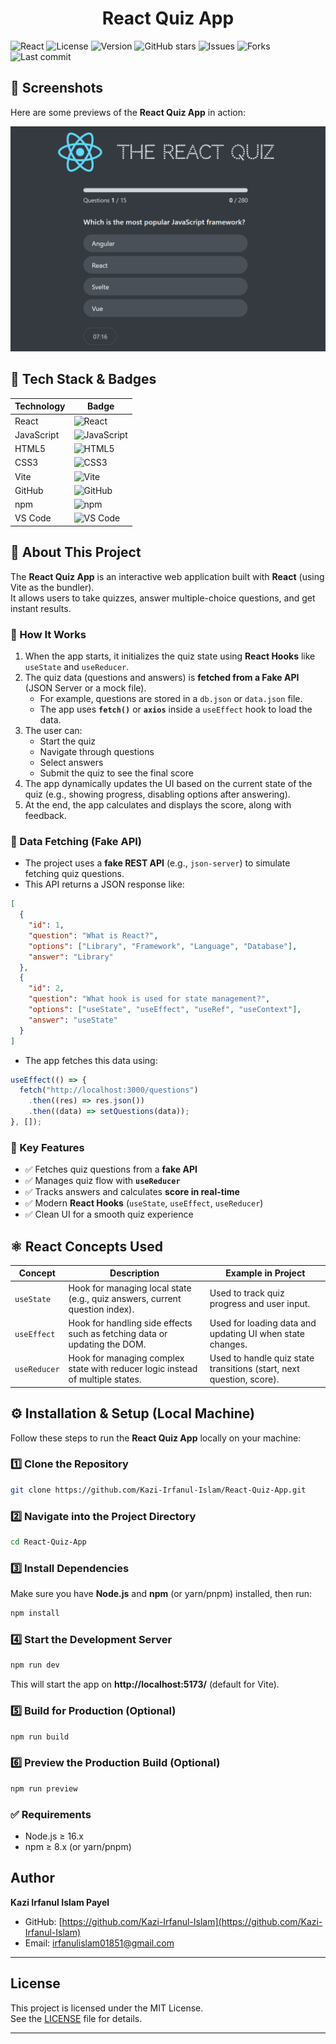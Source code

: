 <h1 style="text-align: center;">React Quiz App</h1>

![React](https://img.shields.io/badge/React-18.2.0-blue?logo=react&logoColor=white)
![License](https://img.shields.io/badge/License-MIT-green)
![Version](https://img.shields.io/badge/Version-1.0.0-orange)
![GitHub stars](https://img.shields.io/github/stars/Kazi-Irfanul-Islam/React-Quiz-App?style=social)
![Issues](https://img.shields.io/github/issues/Kazi-Irfanul-Islam/React-Quiz-App)
![Forks](https://img.shields.io/github/forks/Kazi-Irfanul-Islam/React-Quiz-App)
![Last commit](https://img.shields.io/github/last-commit/Kazi-Irfanul-Islam/React-Quiz-App)

## 📸 Screenshots

Here are some previews of the **React Quiz App** in action:

<p align="center">
  <img src="src/assets/react-quiz.png" 
       alt="React Quiz App Screenshot" 
       width="600">
</p>

## 🚀 Tech Stack & Badges

| Technology | Badge                                                                                             |
| ---------- | ------------------------------------------------------------------------------------------------- |
| React      | ![React](https://img.shields.io/badge/React-18.2.0-blue?logo=react&logoColor=white)               |
| JavaScript | ![JavaScript](https://img.shields.io/badge/JavaScript-ES6-yellow?logo=javascript&logoColor=black) |
| HTML5      | ![HTML5](https://img.shields.io/badge/HTML5-E34F26?logo=html5&logoColor=white)                    |
| CSS3       | ![CSS3](https://img.shields.io/badge/CSS3-1572B6?logo=css3&logoColor=white)                       |
| Vite       | ![Vite](https://img.shields.io/badge/Vite-646CFF?logo=vite&logoColor=white)                       |
| GitHub     | ![GitHub](https://img.shields.io/badge/GitHub-181717?logo=github&logoColor=white)                 |
| npm        | ![npm](https://img.shields.io/badge/npm-CB3837?logo=npm&logoColor=white)                          |
| VS Code    | ![VS Code](https://img.shields.io/badge/VS%20Code-007ACC?logo=visual-studio-code&logoColor=white) |

## 📖 About This Project

The **React Quiz App** is an interactive web application built with **React** (using Vite as the bundler).  
It allows users to take quizzes, answer multiple-choice questions, and get instant results.

### 🔹 How It Works

1. When the app starts, it initializes the quiz state using **React Hooks** like `useState` and `useReducer`.
2. The quiz data (questions and answers) is **fetched from a Fake API** (JSON Server or a mock file).
   - For example, questions are stored in a `db.json` or `data.json` file.
   - The app uses **`fetch()`** or **`axios`** inside a `useEffect` hook to load the data.
3. The user can:
   - Start the quiz
   - Navigate through questions
   - Select answers
   - Submit the quiz to see the final score
4. The app dynamically updates the UI based on the current state of the quiz (e.g., showing progress, disabling options after answering).
5. At the end, the app calculates and displays the score, along with feedback.

### 🔹 Data Fetching (Fake API)

- The project uses a **fake REST API** (e.g., `json-server`) to simulate fetching quiz questions.
- This API returns a JSON response like:

```json
[
  {
    "id": 1,
    "question": "What is React?",
    "options": ["Library", "Framework", "Language", "Database"],
    "answer": "Library"
  },
  {
    "id": 2,
    "question": "What hook is used for state management?",
    "options": ["useState", "useEffect", "useRef", "useContext"],
    "answer": "useState"
  }
]
```

- The app fetches this data using:

```javascript
useEffect(() => {
  fetch("http://localhost:3000/questions")
    .then((res) => res.json())
    .then((data) => setQuestions(data));
}, []);
```

### 🔹 Key Features

- ✅ Fetches quiz questions from a **fake API**
- ✅ Manages quiz flow with **`useReducer`**
- ✅ Tracks answers and calculates **score in real-time**
- ✅ Modern **React Hooks** (`useState`, `useEffect`, `useReducer`)
- ✅ Clean UI for a smooth quiz experience

## ⚛️ React Concepts Used

| Concept      | Description                                                                    | Example in Project                                                   |
| ------------ | ------------------------------------------------------------------------------ | -------------------------------------------------------------------- |
| `useState`   | Hook for managing local state (e.g., quiz answers, current question index).    | Used to track quiz progress and user input.                          |
| `useEffect`  | Hook for handling side effects such as fetching data or updating the DOM.      | Used for loading data and updating UI when state changes.            |
| `useReducer` | Hook for managing complex state with reducer logic instead of multiple states. | Used to handle quiz state transitions (start, next question, score). |

## ⚙️ Installation & Setup (Local Machine)

Follow these steps to run the **React Quiz App** locally on your machine:

### 1️⃣ Clone the Repository

```bash
git clone https://github.com/Kazi-Irfanul-Islam/React-Quiz-App.git
```

### 2️⃣ Navigate into the Project Directory

```bash
cd React-Quiz-App
```

### 3️⃣ Install Dependencies

Make sure you have **Node.js** and **npm** (or yarn/pnpm) installed, then run:

```bash
npm install
```

### 4️⃣ Start the Development Server

```bash
npm run dev
```

This will start the app on **http://localhost:5173/** (default for Vite).

### 5️⃣ Build for Production (Optional)

```bash
npm run build
```

### 6️⃣ Preview the Production Build (Optional)

```bash
npm run preview
```

### ✅ Requirements

- Node.js ≥ 16.x
- npm ≥ 8.x (or yarn/pnpm)

## Author

**Kazi Irfanul Islam Payel**

- GitHub: [https://github.com/Kazi-Irfanul-Islam](https://github.com/Kazi-Irfanul-Islam)
- Email: irfanulislam01851@gmail.com

---

## License

This project is licensed under the MIT License.  
See the [LICENSE](./LICENSE) file for details.

---
